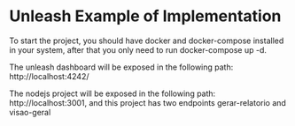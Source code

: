 # Unleash Example of Implementation

To start the project, you should have docker and docker-compose installed in your system, after that you only need to run docker-compose up -d.

The unleash dashboard will be exposed in the following path: http://localhost:4242/

The nodejs project will be exposed in the following path: http://localhost:3001, and this project has two endpoints gerar-relatorio and visao-geral
  
